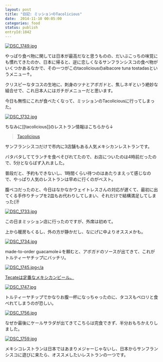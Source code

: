 ```yaml
---
layout: post
title: "日記: ミッションのTacolicious"
date:  2014-11-10 00:05:00
categories: food
status: publish
entryId:1842
---
```

<a class='flickr2tag-img' href='http://www.flickr.com/photo.gne?id=15754996185' title='DSC_1749.jpg'><img src='https://farm4.staticflickr.com/3948/15754996185_21d4ddb28c_c.jpg' alt='DSC_1749.jpg'></a>

やっぱり食べ物に関しては日本が最高だなと思うものの、だいぶこっちの味覚にも慣れてきたのか、日本に帰ると、逆に恋しくなるサンフランシスコの食べ物がいくつかあるなかで、その一つがこのtacoliciousのalbacore tuna tostadasというメニュー↑。

クリスピーなタコスの生地に、刺身のツナとアボガドと、焦しネギという絶妙な組合せで、これ日本人にはガチがメニューだと思います。

今日も無性にこれが食べたくなって、ミッションのTacoliciousに行ってしまった。

<a class='flickr2tag-img' href='http://www.flickr.com/photo.gne?id=15756519312' title='DSC_1732.jpg'><img src='https://farm6.staticflickr.com/5611/15756519312_c7890ace06_c.jpg' alt='DSC_1732.jpg'></a>

ちなみに[[tacolicious]]のレストラン情報はこちらから↓

> [Tacolicious](http://tacolicious.com/)

サンフランシスコだけで市内に3店舗もある人気メキシカンレストランです。

バタバタしててランチを食べそびれてたので、お店についたのは4時前だったので、5分とならばず入れました。

普段だと、予約もできないし、1時間くらい待つのはあたりまえって感じなので、やっぱり人気のレストランは早めに行くのがベスト。

腹ペコだったのと、今日はなかなかウェイトレスさんの対応が遅くて、最初に出てくる手作りチップを2皿もお代わりしてしまい、それだけで結構満足してしまった(汗

<a class='flickr2tag-img' href='http://www.flickr.com/photo.gne?id=15569551218' title='DSC_1733.jpg'><img src='https://farm8.staticflickr.com/7557/15569551218_af658a5d97_c.jpg' alt='DSC_1733.jpg'></a>

この日まミッション店に行ったのですが、外席は初めて。

上から暖房もくるし、外の方が静かだし、なにげに中よりオススメかも。

<a class='flickr2tag-img' href='http://www.flickr.com/photo.gne?id=15135012434' title='DSC_1734.jpg'><img src='https://farm4.staticflickr.com/3956/15135012434_1f2bf7f3f2_c.jpg' alt='DSC_1734.jpg'></a>

made-to-order guacamole↓を頼むと、アボガドのソースが出てきて、これがトルティーヤチップにバッチリ。

<a class='flickr2tag-img' href='http://www.flickr.com/photo.gne?id=15135019574' title='DSC_1745.jpg'><img src='https://farm8.staticflickr.com/7541/15135019574_8cd7ef22de_c.jpg' alt='DSC_1745.jpg'></a

Tecateは定番なメキシカンビール。

<a class='flickr2tag-img' href='http://www.flickr.com/photo.gne?id=15569561318' title='DSC_1747.jpg'><img src='https://farm4.staticflickr.com/3944/15569561318_dd65fbe74a_c.jpg' alt='DSC_1747.jpg'></a>

トルティーヤチップでかなりお腹一杯になっちゃったのに、タコスもペロリと食べれてしまうのが恐しい。

<a class='flickr2tag-img' href='http://www.flickr.com/photo.gne?id=15731283856' title='DSC_1756.jpg'><img src='https://farm6.staticflickr.com/5615/15731283856_82baf5b03c_c.jpg' alt='DSC_1756.jpg'></a>

なぜか最後にケールサラダが出てきてこちらは完食できず、半分おもちかえりしました。

<a class='flickr2tag-img' href='http://www.flickr.com/photo.gne?id=15135593753' title='DSC_1759.jpg'><img src='https://farm8.staticflickr.com/7557/15135593753_3d10519ee0_c.jpg' alt='DSC_1759.jpg'></a>

メキシコレストランは日本ではあまりメジャーじゃないし、日本からサンフランシスコに遊びに来たら、オススメしたいレストランの一つです。


